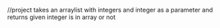 //project takes an arraylist with integers and integer as a parameter and returns given integer is in array or not
